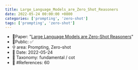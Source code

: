 ```yaml
---
title: Large_Language_Models_are_Zero_Shot_Reasoners
date: 2022-05-24 00:00:00 +0800
categories: ['prompting', 'zero-shot']
tags: ['prompting', 'zero-shot']
---
```


- 📙Paper: "[Large Language Models are Zero-Shot Reasoners](https://www.semanticscholar.org/paper/Large-Language-Models-are-Zero-Shot-Reasoners-Kojima-Gu/e7ad08848d5d7c5c47673ffe0da06af443643bda)"
- 🔑Public: ✅
- ⚲ area: Prompting, Zero-shot
- 📅 Date: 2022-05-24
- 🔎 Taxonomy: fundamental / cot
- 📝 #References: 60
